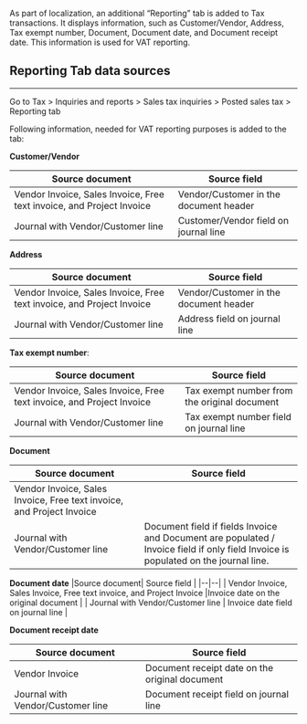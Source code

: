 

As part of localization, an additional “Reporting” tab is added to Tax transactions. It displays information, such as Customer/Vendor, Address, Tax exempt number, Document, Document date, and Document receipt date. This information is used for VAT reporting.

## **Reporting Tab data sources**
----
Go to Tax > Inquiries and reports > Sales tax inquiries > Posted sales tax > Reporting tab

Following information, needed for VAT reporting purposes is added to the tab:

**Customer/Vendor** 


|Source document| Source field |
|--|--|
| Vendor Invoice, Sales Invoice, Free text invoice, and Project Invoice  | Vendor/Customer in the document header |
| Journal with Vendor/Customer line | Customer/Vendor field on journal line |



 **Address** 

|Source document| Source field |
|--|--|
| Vendor Invoice, Sales Invoice, Free text invoice, and Project Invoice  | Vendor/Customer in the document header |
| Journal with Vendor/Customer line | Address field on journal line |

 
 
**Tax exempt number**: 

|Source document| Source field |
|--|--|
| Vendor Invoice, Sales Invoice, Free text invoice, and Project Invoice  |Tax exempt number from the original document |
| Journal with Vendor/Customer line | Tax exempt number field on journal line |

 

**Document** 

|Source document| Source field |
|--|--|
| Vendor Invoice, Sales Invoice, Free text invoice, and Project Invoice  | |
| Journal with Vendor/Customer line |Document field if fields Invoice and Document are populated / Invoice field if only field Invoice is populated on the journal line. |

  

 **Document date** 
|Source document| Source field |
|--|--|
| Vendor Invoice, Sales Invoice, Free text invoice, and Project Invoice  |Invoice date on the original document |
| Journal with Vendor/Customer line | Invoice date field on journal line |



**Document receipt date** 

|Source document| Source field |
|--|--|
| Vendor Invoice |Document receipt date on the original document|
| Journal with Vendor/Customer line | Document receipt field on journal line |


